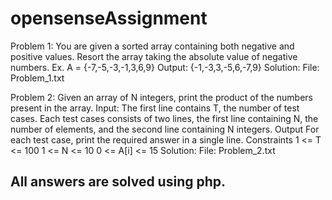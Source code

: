 # opensenseAssignment
Problem 1: You are given a sorted array containing both negative and positive values. Resort the array taking the absolute value of negative numbers.
            Ex. A = {-7,-5,-3,-1,3,6,9}
            Output: {-1,-3,3,-5,6,-7,9}
 Solution: File: Problem_1.txt

Problem 2: Given an array of N integers, print the product of the numbers present in the array.
            Input: 
              The first line contains T, the number of test cases.
              Each test cases consists of two lines, the first line containing N, the number of elements, and the second line containing N integers.
            Output
              For each test case, print the required answer in a single line.
            Constraints
              1 <= T <= 100
              1 <= N <= 10
              0 <= A[i] <= 15 
 Solution: File: Problem_2.txt
 
 ## All answers are solved using php.
